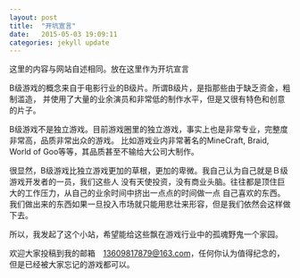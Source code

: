 ```yaml
---
layout: post
title:  "开坑宣言"
date:   2015-05-03 19:09:11
categories: jekyll update
---
```

这里的内容与网站自述相同。放在这里作为开坑宣言

B级游戏的概念来自于电影行业的B级片。所谓B级片，是指那些由于缺乏资金，粗制滥造，
并使用了大量的业余演员和非常低的制作水平，但是又很有特色和创意的片子。

B级游戏不是独立游戏。目前游戏圈里的独立游戏，事实上也是非常专业，完整度非常高，品质非常出众的游戏。
比如游戏业内非常著名的MineCraft, Braid, World of Goo等等，其品质甚至不输给大公司大制作。

很显然，B级游戏比独立游戏更加的草根，更加的卑微。我自己认为自己就是Ｂ级游戏开发者的一员，我们这些人
没有天使投资，没有商业头脑。往往都是顶住巨大的工作压力，从自己的业余时间中挤出一点点的时间做一点
自己喜欢的东西。我们做出来的东西如果一旦投入市场就只能用悲壮来形容，但是我们依然会这样做下去。

所以，我发起了这个小站，希望能给这些飘在游戏行业中的孤魂野鬼一个家园。

欢迎大家投稿到我的邮箱　13609817879@163.com，任何你认为值得纪念的，但是已经被大家忘记的游戏都可以。
